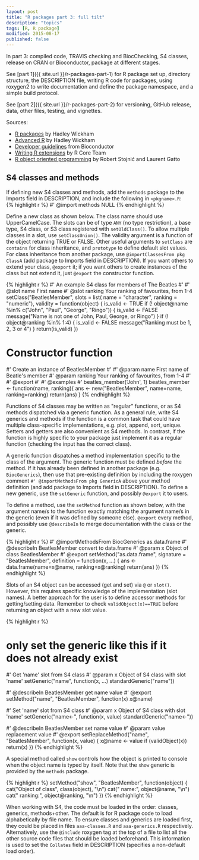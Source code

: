 ```yaml
---
layout: post
title: "R packages part 3: full tilt"
description: "topics"
tags: [R, R package]
modified: 2015-08-17
published: false
---
```


In part 3: compiled code, TRAVIS checking and BiocChecking, S4 classes, release on CRAN or Bioconductor, package at different stages. 

See [part 1]({{ site.url }}/r-packages-part-1) for R package set up, directory structure, the DESCRIPTION file, writing R code for packages, using roxygen2 to write documentation and define the package namespace, and a simple build protocol. 

See [part 2]({{ site.url }}/r-packages-part-2) for versioning, GitHub release, data, other files, testing, and vignettes.



Sources:

* [R packages](http://r-pkgs.had.co.nz/) by Hadley Wickham
* [Advanced R](http://adv-r.had.co.nz/) by Hadley Wickham
* [Developer guidelines](http://www.bioconductor.org/developers/) from Bioconductor
* [Writing R extensions](https://cran.r-project.org/doc/manuals/r-release/R-exts.html) by R Core Team
* [R object oriented programming](https://github.com/lgatto/roo) by Robert Stojnić and Laurent Gatto



## S4 classes and methods

If defining new S4 classes and methods, add the `methods` package to the Imports field in DESCRIPTION, and include the following in `<pkgname>.R`:  
{% highlight r %}
#' @import methods 
NULL
{% endhighlight %}


Define a new class as shown below. The class name should use UpperCamelCase. The slots can be of type `ANY` (no type restriction), a base type, S4 class, or S3 class registered with `setOldClass()`. To allow multiple classes in a slot, use `setClassUnion()`. The validity argument is a function of the object returning TRUE or FALSE. Other useful arguments to `setClass` are `contains` for class inheritance, and `prototype` to define default slot values. For class inheritance from another package, use `@importClassesFrom pkg ClassA` (add package to Imports field in DESCRIPTION). If you want others to extend your class, `@export` it; if you want others to create instances of the class but not extend it, just `@export` the constructor function. 

{% highlight r %}
#' An example S4 class for members of The Beatles
#'
#' @slot name First name
#' @slot ranking Your ranking of favourites, from 1-4
setClass("BeatlesMember",
         slots = list(
             name = "character",
             ranking = "numeric"),
         validity = function(object) {
             is_valid <- TRUE
             if (! object@name %in% c("John", "Paul", "George", "Ringo")) {
                 is_valid <- FALSE
                 message("Name is not one of John, Paul, George, or Ringo")
             }
             if (! object@ranking %in% 1:4) {
                 is_valid <- FALSE
                 message("Ranking must be 1, 2, 3 or 4")
             }
             return(is_valid)
         })


# Constructor function
#' Create an instance of BeatlesMember
#'
#' @param name First name of Beatle's member
#' @param ranking Your ranking of favourites, from 1-4
#'
#' @export
#'
#' @examples
#' beatles_member('John', 1)
beatles_member <- function(name, ranking){
    ans <- new("BeatlesMember", name=name, ranking=ranking)
    return(ans)
}
{% endhighlight %}


Functions of S4 classes may be written as "regular" functions, or as S4 methods dispatched via a generic function. As a general rule, write S4 generics and methods if the function is a common task that could have multiple class-specific implementations, e.g. plot, append, sort, unique. Setters and getters are also convenient as S4 methods. In contrast, if the function is highly specific to your package just implement it as a regular function (checking the input has the correct class).  

A generic function dispatches a method implementation specific to the class of the argument. The generic function must be defined *before* the method. If it has already been defined in another package (e.g. `BiocGenerics`), then use that pre-existing definition by including the roxygen comment `#' @importMethodsFrom pkg GenericA` above your method definition (and add package to Imports field in DESCRIPTION). To define a new generic, use the `setGeneric` function, and possibly `@export` it to users. 

To define a method, use the `setMethod` function as shown below, with the argument name/s to the function exactly matching the argument name/s in the generic (even if it was defined by someone else). `@export` every method, and possibly use `@describeIn` to merge documentation with the class or the generic. 

{% highlight r %}
#' @importMethodsFrom BiocGenerics as.data.frame
#' @describeIn BeatlesMember convert to data.frame
#' @param x Object of class BeatlesMember
#' @export
setMethod("as.data.frame",
          signature = "BeatlesMember",
          definition = function(x, ...) {
              ans <- data.frame(name=x@name, ranking=x@ranking)
              return(ans)
          })
{% endhighlight %}


Slots of an S4 object can be accessed (get and set) via `@` or `slot()`. However, this requires specific knowledge of the implementation (slot names). A better approach for the user is to define accessor methods for getting/setting data. Remember to check `validObject(x)==TRUE` before returning an object with a new slot value. 

{% highlight r %}
# only set the generic like this if it does not already exist
#' Get 'name' slot from S4 class
#' @param x Object of S4 class with slot 'name'
setGeneric("name", function(x, ...) standardGeneric("name"))

#' @describeIn BeatlesMember get name value
#' @export
setMethod("name", "BeatlesMember", function(x) x@name)

#' Set 'name' slot from S4 class
#' @param x Object of S4 class with slot 'name'
setGeneric("name<-", function(x, value) standardGeneric("name<-"))

#' @describeIn BeatlesMember set name value
#' @param value replacement value
#' @export
setReplaceMethod("name",
                 "BeatlesMember",
                 function(x, value) {
                     x@name <- value
                     if (validObject(x)) return(x)
                 })
{% endhighlight %}

A special method called `show` controls how the object is printed to console when the object name is typed by itself. Note that the `show` generic is provided by the `methods` package. 

{% highlight r %}
setMethod("show",
          "BeatlesMember",
          function(object) {
              cat("Object of class", class(object), "\n")
              cat(" name:", object@name, "\n")
              cat(" ranking:", object@ranking, "\n")
          })
{% endhighlight %} 

When working with S4, the code must be loaded in the order: classes, generics, methods+other. The default is for R package code to load alphabetically by file name. To ensure classes and generics are loaded first, they could be placed in files `aaa-classes.R` and `aaa-generics.R` respectively. Alternatively, use the `@include` roxygen tag at the top of a file to list all the other source code files that should be loaded beforehand. This information is used to set the `Collates` field in DESCRIPTION (specifies a non-default load order). 

